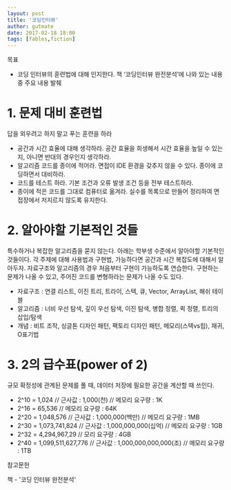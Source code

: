 ```yaml
---
layout: post
title: '코딩인터뷰'
author: gutmate
date: 2017-02-18 18:00
tags: [fables,fiction]
---
```


목표

- 코딩 인터뷰의 훈련법에 대해 인지한다. 책 ‘코딩인터뷰 완전분석’에 나와 있는 내용 중 주요 내용 발췌

# 1. 문제 대비 훈련법
답을 외우려고 하지 말고 푸는 훈련을 하라

- 공간과 시간 효율에 대해 생각하라. 공간 효율을 희생해서 시간 효율을 높일 수 있는지, 아니면 반대의 경우인지 생각하라.
- 알고리즘 코드를 종이에 적어라. 면접이 IDE 환경을 갖추지 않을 수 있다. 종이에 코딩하면서 대비하라.
- 코드를 테스트 하라. 기본 조건과 오류 발생 조건 등을 전부 테스트하라.
- 종이에 적은 코드를 그대로 컴퓨터로 옮겨라. 실수를 목록으로 만들어 정리하여 면접장에서 저지르지 않도록 유지한다.

# 2. 알아야할 기본적인 것들

특수하거나 복잡한 알고리즘을 묻지 않는다. 아래는 학부생 수준에서 알아야할 기본적인 것들이다. 각 주제에 대해 사용법과 구현법, 가능하다면 공간과 시간 복잡도에 대해서 알아두자. 자료구조와 알고리즘의 경우 처음부터 구현이 가능하도록 연습한다. 구현하는 문제가 나올 수 있고, 주어진 코드를 변형하라는 문제가 나올 수도 있다.

- 자료구조 : 연결 리스트, 이진 트리, 트라이, 스텍, 큐, Vector, ArrayList, 해쉬 테이블
- 알고리즘 : 너비 우선 탐색, 깊이 우선 탐색, 이진 탐색, 병합 정렬, 퀵 정렬, 트리의 삽입/탐색
- 개념 : 비트 조작, 싱글톤 디자인 패턴, 팩토리 디자인 패턴, 메모리(스텍vs힙), 재귀, O표기법

# 3. 2의 급수표(power of 2)

규모 확정성에 관계된 문제를 풀 때, 데이터 저장에 필요한 공간을 계산할 때 쓰인다.

- 2^10 = 1,024 // 근사값 : 1,000(천) // 메모리 요구량 : 1K
- 2^16 = 65,536 // 메모리 요구량 : 64K
- 2^20 = 1,048,576 // 근사값 : 1,000,000(백만) // 메모리 요구량 : 1MB
- 2^30 = 1,073,741,824 // 근사값 : 1,000,000,000(십억) // 메모리 요구량 : 1GB
- 2^32 = 4,294,967,29 // 모리 요구량 : 4GB
- 2^40 = 1,099,511,627,776 // 근사값 : 1,000,000,000,000(조) // 메모리 요구량 : 1TB



참고문헌

책 - '코딩 인터뷰 완전분석'
